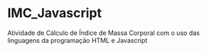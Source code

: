 # IMC_Javascript

Atividade de Cálculo de Índice de Massa Corporal com o uso das linguagens da programação HTML e Javascript
